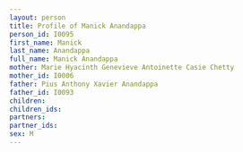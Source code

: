 ```yaml
---
layout: person
title: Profile of Manick Anandappa
person_id: I0095
first_name: Manick
last_name: Anandappa
full_name: Manick Anandappa
mother: Marie Hyacinth Genevieve Antoinette Casie Chetty
mother_id: I0006
father: Pius Anthony Xavier Anandappa
father_id: I0093
children:
children_ids:
partners:
partner_ids:
sex: M
---
```


